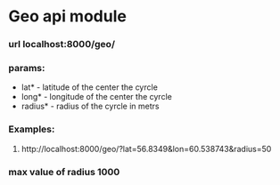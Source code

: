 # Geo api module
### url localhost:8000/geo/
### params:
- lat* - latitude of the center the cyrcle
- long* - longitude of the center the cyrcle
- radius* - radius of the cyrcle in metrs
### Examples:
1) http://localhost:8000/geo/?lat=56.8349&lon=60.538743&radius=50
### max value of radius 1000
